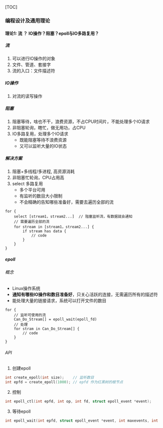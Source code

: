 [TOC]

### 编程设计及通用理论

#### 理论1: 流 ？ IO操作？阻塞？epoll与IO多路复用？

##### 流

1.  可以进行IO操作的对象
2.  文件、管道、套接字
3.  流的入口：文件描述符

##### IO操作

1.  对流的读写操作

##### 阻塞

1.  阻塞等待，啥也不干，浪费资源，不占CPU时间片，不能处理多个IO请求
2.  非阻塞轮询，瞎忙，做无用功，占CPU
3.  IO多路复用，处理多个IO请求
    *   既能阻塞等待不浪费资源
    *   又可以监听大量的IO状态

##### 解决方案

1.  阻塞+多线程/多进程, 高资源消耗
2.  非阻塞忙轮询，CPU占用高
3.  select 多路复用
    *   多个平台可用
    *   有监听的数目大小限制
    *   不会精确的告知哪些准备好，需要去遍历全部的流

~~~
for {
	select [stream1，stream2...]  // 阻塞监听流，有数据就会通知
	// 需要遍历全部的流
	for stream in [stream1，stream2...] {
		if stream has data {
			// code
		}
	}
}
~~~

##### epoll

###### 概念

*   Linux操作系统
*   **通知有哪些IO操作和数目准备好**，只关心活跃的连接，无需遍历所有的描述符
*   能处理大量的链接请求，系统可以打开文件的数目

~~~
for {
	// 监听可使用的流 
	Can_Do_Stream[] = epoll_wait(epoll_fd)
	// 处理
	for stram in Can_Do_Stream[] {
		// code
	}
}
~~~

###### API

1.  创建epoll

~~~c
int create_epoll(int size);    // 监听数目
int epfd = create_epoll(1000); // epfd 作为红黑树的根节点
~~~

2.  控制

~~~c
int epoll_ctl(int epfd, int op, int fd, struct epoll_event *event);
~~~

3.  等待epoll

~~~c
int epoll_wait(int epfd, struct epoll_event *event, int maxevents, int timeout);
~~~

